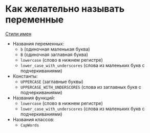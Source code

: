# Как желательно называть переменные

[Стили имен](https://pythonworld.ru/osnovy/pep-8-rukovodstvo-po-napisaniyu-koda-na-python.html#section-19)

- Названия переменных:
    - `b` (одиночная маленькая буква)
    - `B` (одиночная заглавная буква)
    - `lowercase` (слово в нижнем регистре)
    - `lower_case_with_underscores` (слова из маленьких букв с подчеркиваниями)
- Константы:
    - `UPPERCASE` (заглавные буквы)
    - `UPPERCASE_WITH_UNDERSCORES` (слова из заглавных букв с подчеркиваниями)
- Названия функций:
    - `lowercase` (слово в нижнем регистре)
    - `lower_case_with_underscores` (слова из маленьких букв с подчеркиваниями)
- Названия классов:
    - `CapWords`
